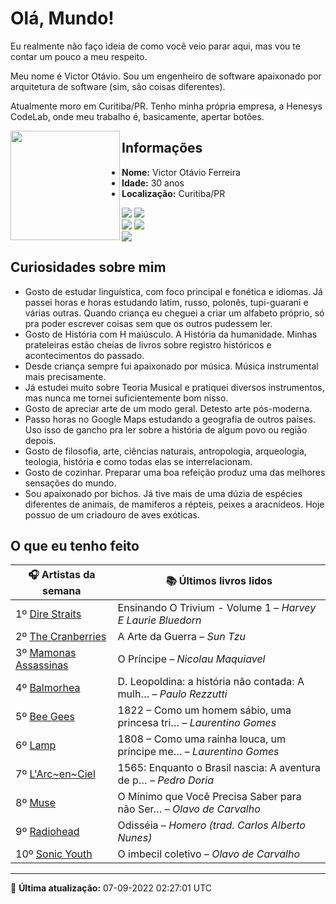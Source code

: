 # Olá, Mundo!

Eu realmente não faço ideia de como você veio parar aqui, mas vou te contar um pouco a meu respeito.

Meu nome é Victor Otávio. Sou um engenheiro de software apaixonado por arquitetura de software (sim, são coisas diferentes).

Atualmente moro em Curitiba/PR. Tenho minha própria empresa, a Henesys CodeLab, onde meu trabalho é, basicamente, apertar botões.

<img align="left" src="https://github.com/vctrtvfrrr/vctrtvfrrr/raw/master/octocat.png" alt="" width="175" />

## Informações

- **Nome:** Victor Otávio Ferreira
- **Idade:** 30 anos
- **Localização:** Curitiba/PR

[![](https://img.shields.io/badge/LinkedIn-victorotavio-blue)](https://www.linkedin.com/in/victorotavio/) [![](https://img.shields.io/badge/Twitter-@vctrtvfrrr-blue)](https://twitter.com/vctrtvfrrr)  
[![](https://img.shields.io/badge/GitHub-vctrtvfrrr-24292e)](https://github.com/vctrtvfrrr) [![](https://img.shields.io/badge/GitLab-vctrtvfrrr-ec5d16)](https://gitlab.com/vctrtvfrrr)  
[![](https://img.shields.io/badge/Email-victor@otavioferreira.com.br-red)](mailto:victor@otavioferreira.com.br)  

## Curiosidades sobre mim

-   Gosto de estudar linguística, com foco principal e fonética e idiomas. Já passei horas e horas estudando latim, russo, polonês, tupi-guarani e várias outras. Quando criança eu cheguei a criar um alfabeto próprio, só pra poder escrever coisas sem que os outros pudessem ler.
-   Gosto de História com H maiúsculo. A História da humanidade. Minhas prateleiras estão cheias de livros sobre registro históricos e acontecimentos do passado.
-   Desde criança sempre fui apaixonado por música. Música instrumental mais precisamente.
-   Já estudei muito sobre Teoria Musical e pratiquei diversos instrumentos, mas nunca me tornei suficientemente bom nisso.
-   Gosto de apreciar arte de um modo geral. Detesto arte pós-moderna.
-   Passo horas no Google Maps estudando a geografia de outros países. Uso isso de gancho pra ler sobre a história de algum povo ou região depois.
-   Gosto de filosofia, arte, ciências naturais, antropologia, arqueologia, teologia, história e como todas elas se interrelacionam.
-   Gosto de cozinhar. Preparar uma boa refeição produz uma das melhores sensações do mundo.
-   Sou apaixonado por bichos. Já tive mais de uma dúzia de espécies diferentes de animais, de mamiferos a répteis, peixes a aracnídeos. Hoje possuo de um criadouro de aves exóticas.


## O que eu tenho feito

|                         🎧 Artistas da semana                         |                      📚 Últimos livros lidos                      |
|-----------------------------------------------------------------------|-------------------------------------------------------------------|
| 1º [Dire Straits](https://www.last.fm/music/Dire+Straits)             | Ensinando O Trivium - Volume 1	–	_Harvey E Laurie Bluedorn_         |
| 2º [The Cranberries](https://www.last.fm/music/The+Cranberries)       | A Arte da Guerra	–	_Sun Tzu_                                        |
| 3º [Mamonas Assassinas](https://www.last.fm/music/Mamonas+Assassinas) | O Príncipe	–	_Nicolau Maquiavel_                                    |
| 4º [Balmorhea](https://www.last.fm/music/Balmorhea)                   | D. Leopoldina: a história não contada: A mulh…	–	_Paulo Rezzutti_   |
| 5º [Bee Gees](https://www.last.fm/music/Bee+Gees)                     | 1822 – Como um homem sábio, uma princesa tri…	–	_Laurentino Gomes_  |
| 6º [Lamp](https://www.last.fm/music/Lamp)                             | 1808 – Como uma rainha louca, um príncipe me…	–	_Laurentino Gomes_  |
| 7º [L'Arc~en~Ciel](https://www.last.fm/music/L%27Arc~en~Ciel)         | 1565: Enquanto o Brasil nascia: A aventura de p…	–	_Pedro Doria_    |
| 8º [Muse](https://www.last.fm/music/Muse)                             | O Mínimo que Você Precisa Saber para não Ser…	–	_Olavo de Carvalho_ |
| 9º [Radiohead](https://www.last.fm/music/Radiohead)                   | Odisséia	–	_Homero (trad. Carlos Alberto Nunes)_                    |
| 10º [Sonic Youth](https://www.last.fm/music/Sonic+Youth)              | O imbecil coletivo	–	_Olavo de Carvalho_                            |


---

🚀 **Última atualização:** 07-09-2022 02:27:01 UTC